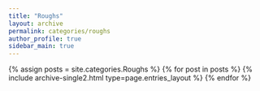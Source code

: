 ```yaml
---
title: "Roughs"
layout: archive
permalink: categories/roughs
author_profile: true
sidebar_main: true
---
```


{% assign posts = site.categories.Roughs %}
{% for post in posts %} {% include archive-single2.html type=page.entries_layout %} {% endfor %}
